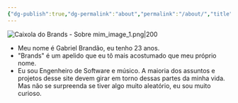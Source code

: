 ```yaml
---
{"dg-publish":true,"dg-permalink":"about","permalink":"/about/","title":"Sobre mim","pinned":true,"created":"2025-06-21T19:15:56.749-03:00","updated":"2025-06-21T19:51:28.672-03:00"}
---
```


![Caixola do Brands - Sobre mim_image_1.png|200](/img/user/_attachments/Caixola%20do%20Brands%20-%20Sobre%20mim_image_1.png)
- Meu nome é Gabriel Brandão, eu tenho 23 anos.
- "Brands" é um apelido que eu tô mais acostumado que meu próprio nome.
- Eu sou Engenheiro de Software e músico. A maioria dos assuntos e projetos desse site devem girar em torno dessas partes da minha vida. Mas não se surpreenda se tiver algo muito aleatório, eu sou muito curioso.